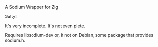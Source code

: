 A Sodium Wrapper for Zig

Salty!

It's very incomplete. It's not even plete.

Requires libsodium-dev or, if not on Debian, some package that
provides sodium.h.
